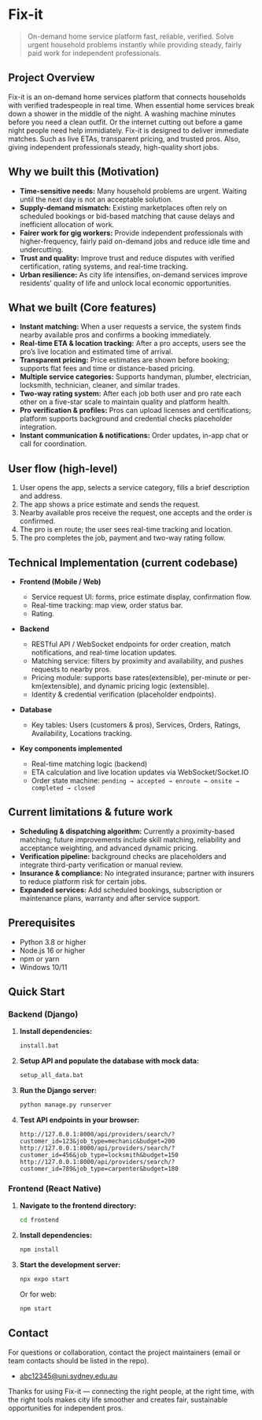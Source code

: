 # Fix-it

> On-demand home service platform fast, reliable, verified. Solve urgent household problems instantly while providing steady, fairly paid work for independent professionals.

## Project Overview

Fix-it is an on-demand home services platform that connects households with verified tradespeople in real time. When essential home services break down a shower in the middle of the night. A washing machine minutes before you need a clean outfit. Or the internet cutting out before a game night people need help immidiately. Fix-it is designed to deliver immediate matches. Such as live ETAs, transparent pricing, and trusted pros. Also, giving independent professionals steady, high-quality short jobs.

## Why we built this (Motivation)

* **Time-sensitive needs:** Many household problems are urgent. Waiting until the next day is not an acceptable solution.
* **Supply-demand mismatch:** Existing marketplaces often rely on scheduled bookings or bid-based matching that cause delays and inefficient allocation of work.
* **Fairer work for gig workers:** Provide independent professionals with higher-frequency, fairly paid on-demand jobs and reduce idle time and undercutting.
* **Trust and quality:** Improve trust and reduce disputes with verified certification, rating systems, and real-time tracking.
* **Urban resilience:** As city life intensifies, on-demand services improve residents’ quality of life and unlock local economic opportunities.

## What we built (Core features)

* **Instant matching:** When a user requests a service, the system finds nearby available pros and confirms a booking immediately.
* **Real-time ETA & location tracking:** After a pro accepts, users see the pro’s live location and estimated time of arrival.
* **Transparent pricing:** Price estimates are shown before booking; supports flat fees and time or distance-based pricing.
* **Multiple service categories:** Supports handyman, plumber, electrician, locksmith, technician, cleaner, and similar trades.
* **Two-way rating system:** After each job both user and pro rate each other on a five-star scale to maintain quality and platform health.
* **Pro verification & profiles:** Pros can upload licenses and certifications; platform supports background and credential checks placeholder integration.
* **Instant communication & notifications:** Order updates, in-app chat or call for coordination.

## User flow (high-level)

1. User opens the app, selects a service category, fills a brief description and address.
2. The app shows a price estimate and sends the request.
3. Nearby available pros receive the request, one accepts and the order is confirmed.
4. The pro is en route; the user sees real-time tracking and location.
5. The pro completes the job, payment and two-way rating follow.

## Technical Implementation (current codebase)

* **Frontend (Mobile / Web)**

  * Service request UI: forms, price estimate display, confirmation flow.
  * Real-time tracking: map view, order status bar.
  * Rating.

* **Backend**

  * RESTful API / WebSocket endpoints for order creation, match notifications, and real-time location updates.
  * Matching service: filters by proximity and availability, and pushes requests to nearby pros.
  * Pricing module: supports base rates(extensible), per-minute or per-km(extensible), and dynamic pricing logic (extensible).
  * Identity & credential verification (placeholder endpoints).

* **Database**

  * Key tables: Users (customers & pros), Services, Orders, Ratings, Availability, Locations tracking.

* **Key components implemented**

  * Real-time matching logic (backend)
  * ETA calculation and live location updates via WebSocket/Socket.IO
  * Order state machine: `pending → accepted → enroute → onsite → completed → closed`

## Current limitations & future work

* **Scheduling & dispatching algorithm:** Currently a proximity-based matching; future improvements include skill matching, reliability and acceptance weighting, and advanced dynamic pricing.
* **Verification pipeline:** background checks are placeholders and integrate third-party verification or manual review.
* **Insurance & compliance:** No integrated insurance; partner with insurers to reduce platform risk for certain jobs.
* **Expanded services:** Add scheduled bookings, subscription or maintenance plans, warranty and after service support.


## Prerequisites

- Python 3.8 or higher
- Node.js 16 or higher
- npm or yarn
- Windows 10/11

## Quick Start

### Backend (Django)

1. **Install dependencies:**
   ```cmd
   install.bat
   ```

2. **Setup API and populate the database with mock data:**
   ```cmd
   setup_all_data.bat
   ```

3. **Run the Django server:**
   ```cmd
   python manage.py runserver
   ```

4. **Test API endpoints in your browser:**
   ```
   http://127.0.0.1:8000/api/providers/search/?customer_id=123&job_type=mechanic&budget=200
   http://127.0.0.1:8000/api/providers/search/?customer_id=456&job_type=locksmith&budget=150
   http://127.0.0.1:8000/api/providers/search/?customer_id=789&job_type=carpenter&budget=180
   ```

### Frontend (React Native)

1. **Navigate to the frontend directory:**
   ```cmd
   cd frontend
   ```

2. **Install dependencies:**
   ```cmd
   npm install
   ```

3. **Start the development server:**
   ```cmd
   npx expo start
   ```
   Or for web:
   ```cmd
   npm start
   ```

## Contact

For questions or collaboration, contact the project maintainers (email or team contacts should be listed in the repo).

 - abc12345@uni.sydney.edu.au

Thanks for using Fix-it — connecting the right people, at the right time, with the right tools makes city life smoother and creates fair, sustainable opportunities for independent pros.
